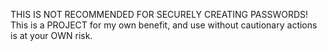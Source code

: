 THIS IS NOT RECOMMENDED FOR SECURELY CREATING PASSWORDS!
This is a PROJECT for my own benefit, and use without cautionary actions is at your OWN risk.
